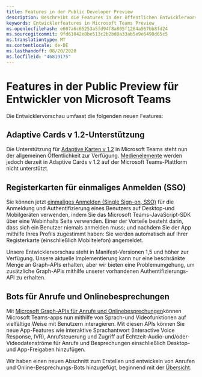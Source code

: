 ```yaml
---
title: Features in der Public Developer Preview
description: Beschreibt die Features in der öffentlichen Entwicklervorschau von Microsoft Teams
keywords: Entwicklerfeatures in Microsoft Teams Preview
ms.openlocfilehash: e607a6c65253a5fd94f8a805f1264a567bb8fd24
ms.sourcegitcommit: 9fd61042e8be513c2b2bd8a33ab5e9e6498d65c5
ms.translationtype: MT
ms.contentlocale: de-DE
ms.lasthandoff: 08/20/2020
ms.locfileid: "46819175"
---
```

# <a name="features-in-the-public-developer-preview-for-microsoft-teams"></a>Features in der Public Preview für Entwickler von Microsoft Teams

Die Entwicklervorschau umfasst die folgenden neuen Features:

## <a name="adaptive-cards-v12-support"></a>Adaptive Cards v 1.2-Unterstützung

Die Unterstützung für [Adaptive Karten v 1.2](https://github.com/microsoft/AdaptiveCards/releases/tag/v1.2.0) in Microsoft Teams steht nun der allgemeinen Öffentlichkeit zur Verfügung. [Medienelemente](https://adaptivecards.io/explorer/Media.html) werden jedoch derzeit in Adaptive Cards v 1.2 auf der Microsoft Teams-Plattform nicht unterstützt.

## <a name="tabs-single-sign-on-sso"></a>Registerkarten für einmaliges Anmelden (SSO)

Sie können jetzt [einmaliges Anmelden (Single Sign-on, SSO)](~/tabs/how-to/authentication/auth-aad-sso.md) für die Anmeldung und Authentifizierung eines Benutzers auf Desktop-und Mobilgeräten verwenden, indem Sie das Microsoft Teams-JavaScript-SDK über eine Webinhalts Seite verwenden. Einer der Vorteile besteht darin, dass sich ein Benutzer niemals anmelden muss; und nachdem Sie der App mithilfe Ihres Profils zugestimmt haben: Sie werden automatisch auf Ihrer Registerkarte (einschließlich Mobiltelefon) angemeldet.

Unsere Entwicklervorschau steht in Manifest-Versionen 1,5 und höher zur Verfügung. Unsere aktuelle Implementierung kann nur eine beschränkte Menge an Graph-APIs erhalten, aber wir bieten eine Problemumgehung, um zusätzliche Graph-APIs mithilfe unserer vorhandenen Authentifizierungs-API zu erhalten.

## <a name="calls-and-online-meeting-bots"></a>Bots für Anrufe und Onlinebesprechungen

Mit [Microsoft Graph-APIs für Anrufe und Onlinebesprechungen](/graph/api/resources/communications-api-overview?view=graph-rest-beta)können Microsoft Teams-apps nun mithilfe von Sprach-und Videofunktionen auf vielfältige Weise mit Benutzern interagieren. Mit diesen APIs können Sie neue App-Features wie interaktive Sprachantwort (Interactive Voice Response, IVR), Anrufsteuerung und Zugriff auf Echtzeit-Audio-und/oder-Videodatenströme für Anrufe und Besprechungen einschließlich Desktop-und App-Freigaben hinzufügen.

Wir haben einen neuen Abschnitt zum Erstellen und entwickeln von Anrufen und Online-Besprechungs-Bots hinzugefügt, beginnend mit der [Übersicht](~/bots/calls-and-meetings/calls-meetings-bots-overview.md).
